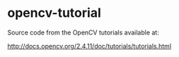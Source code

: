 # opencv-tutorial

Source code from the OpenCV tutorials available at:

http://docs.opencv.org/2.4.11/doc/tutorials/tutorials.html
